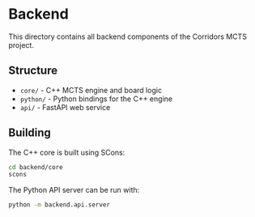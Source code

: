 # Backend

This directory contains all backend components of the Corridors MCTS project.

## Structure

- `core/` - C++ MCTS engine and board logic
- `python/` - Python bindings for the C++ engine  
- `api/` - FastAPI web service

## Building

The C++ core is built using SCons:

```bash
cd backend/core
scons
```

The Python API server can be run with:

```bash
python -m backend.api.server
```
